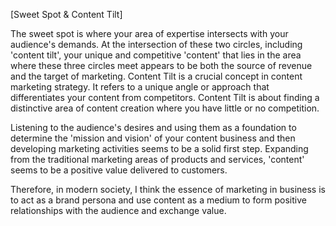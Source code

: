 [Sweet Spot & Content Tilt]

The sweet spot is where your area of expertise intersects with your audience's demands. 
At the intersection of these two circles, including 'content tilt', your unique and competitive 'content' that lies in the area where these three circles meet appears to be both the source of revenue and the target of marketing.
Content Tilt is a crucial concept in content marketing strategy. It refers to a unique angle or approach that differentiates your content from competitors. Content Tilt is about finding a distinctive area of content creation where you have little or no competition.

Listening to the audience's desires and using them as a foundation to determine the 'mission and vision' of your content business and then developing marketing activities seems to be a solid first step. 
Expanding from the traditional marketing areas of products and services, 'content' seems to be a positive value delivered to customers. 

Therefore, in modern society, I think the essence of marketing in business is to act as a brand persona and use content as a medium to form positive relationships with the audience and exchange value.
